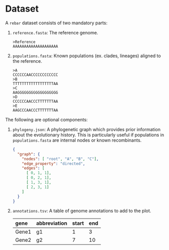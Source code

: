 # Dataset

A `rebar` dataset consists of two mandatory parts:

1. `reference.fasta`: The reference genome.

    ```text
    >Reference
    AAAAAAAAAAAAAAAAAAAA
    ```

1. `populations.fasta`: Known populations (ex. clades, lineages) aligned to the reference.

    ```text
    >A
    CCCCCCAACCCCCCCCCCCC
    >B
    TTTTTTTTTTTTTTTTTTAA
    >C
    AAGGGGGGGGGGGGGGGGGG
    >D
    CCCCCCAACCCTTTTTTTAA
    >E
    AAGCCCAACCCTTTTTTTAA
    ```

The following are optional components:

1. `phylogeny.json`: A phylogenetic graph which provides prior information about the evolutionary history. This is particularly useful if populations in `populations.fasta` are internal nodes or known recombinants.

    ```json
    {
      "graph": {
        "nodes": [ "root", "A", "B", "C"],
        "edge_property": "directed",
        "edges": [
          [ 0, 1, 1],
          [ 0, 2, 1],
          [ 1, 3, 1],
          [ 2, 3, 1]
        ]
      }
    }
    ```

1. `annotations.tsv`: A table of genome annotations to add to the plot.

    |gene |abbreviation|start|end|
    |:----|:-----------|:----|:--|
    |Gene1|g1          |1    |3  |
    |Gene2|g2          |7    |10 |
